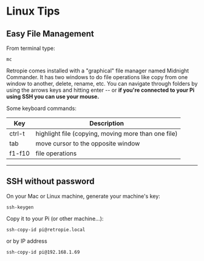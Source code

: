 # Linux Tips

## Easy File Management

From terminal type:

`mc`

Retropie comes installed with a "graphical" file manager named Midnight Commander. 
It has two windows to do file operations like copy from one window to another, 
delete, rename, etc. You can navigate through folders by using the arrows keys and 
hitting enter -- or **if you're connected to your Pi using SSH you can use your
mouse.**

Some keyboard commands:

|Key|Description|
|--|--|
|ctrl-t|highlight file (copying, moving more than one file)|
|tab|move cursor to the opposite window|
|f1-f10|file operations|

----

## SSH without password

On your Mac or Linux machine, generate your machine's key:

`ssh-keygen`

Copy it to your Pi (or other machine...):

`ssh-copy-id pi@retropie.local`

or by IP address

`ssh-copy-id pi@192.168.1.69`

